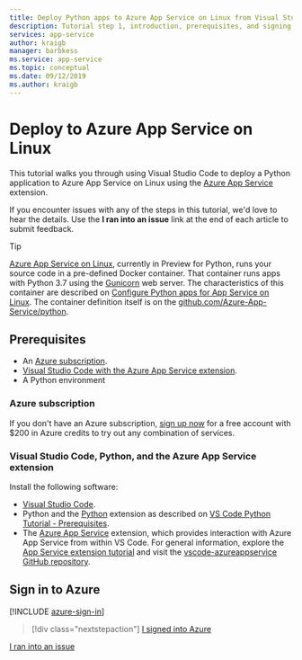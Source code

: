 ```yaml
---
title: Deploy Python apps to Azure App Service on Linux from Visual Studio Code
description: Tutorial step 1, introduction, prerequisites, and signing into Azure.
services: app-service
author: kraigb
manager: barbkess
ms.service: app-service
ms.topic: conceptual
ms.date: 09/12/2019
ms.author: kraigb
---
```


# Deploy to Azure App Service on Linux

This tutorial walks you through using Visual Studio Code to deploy a Python application to Azure App Service on Linux using the [Azure App Service](https://marketplace.visualstudio.com/items?itemName=ms-azuretools.vscode-azureappservice) extension.

If you encounter issues with any of the steps in this tutorial, we'd love to hear the details. Use the **I ran into an issue** link at the end of each article to submit feedback.

> [!TIP]
> [Azure App Service on Linux](https://docs.microsoft.com/azure/app-service/containers/app-service-linux-intro), currently in Preview for Python, runs your source code in a pre-defined Docker container. That container runs apps with Python 3.7 using the [Gunicorn](https://gunicorn.org) web server. The characteristics of this container are described on [Configure Python apps for App Service on Linux](https://docs.microsoft.com/azure/app-service/containers/how-to-configure-python). The container definition itself is on the [github.com/Azure-App-Service/python](https://github.com/Azure-App-Service/python/tree/master/3.7).

## Prerequisites

- An [Azure subscription](#azure-subscription).
- [Visual Studio Code with the Azure App Service extension](#visual-studio-code-python-and-the-azure-app-service-extension).
- A Python environment

### Azure subscription

If you don't have an Azure subscription, [sign up now](https://azure.microsoft.com/free/?utm_source=campaign&utm_campaign=vscode-tutorial-appservice-extension&mktingSource=vscode-tutorial-appservice-extension) for a free account with $200 in Azure credits to try out any combination of services.

### Visual Studio Code, Python, and the Azure App Service extension

Install the following software:

- [Visual Studio Code](https://code.visualstudio.com/).
- Python and the [Python](https://marketplace.visualstudio.com/items?itemName=ms-python.python) extension as described on [VS Code Python Tutorial - Prerequisites](https://code.visualstudio.com/docs/python/python-tutorial).
- The [Azure App Service](vscode:extension/ms-azuretools.vscode-azureappservice) extension, which provides interaction with Azure App Service from within VS Code. For general information, explore the [App Service extension tutorial](https://code.visualstudio.com/tutorials/app-service-extension/getting-started) and visit the [vscode-azureappservice GitHub repository](https://github.com/Microsoft/vscode-azureappservice).

## Sign in to Azure

[!INCLUDE [azure-sign-in](includes/azure-sign-in.md)]

> [!div class="nextstepaction"]
> [I signed into Azure](tutorial-deploy-app-service-on-linux-02.md)

[I ran into an issue](https://www.research.net/r/PWZWZ52?tutorial=vscode-appservice-python&step=01-verify-prerequisites)
